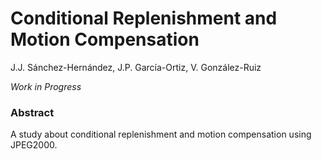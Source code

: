 # Conditional Replenishment and Motion Compensation

J.J. Sánchez-Hernández, J.P. García-Ortiz, V. González-Ruiz

_Work in Progress_

### Abstract

A study about conditional replenishment and motion compensation using JPEG2000.